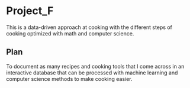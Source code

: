 # Project_F
This is a data-driven approach at cooking with the different steps of cooking optimized with math and computer science. 

## Plan

To document as many recipes and cooking tools that I come across in an interactive database
that can be processed with machine learning and computer science methods to make cooking easier. 
